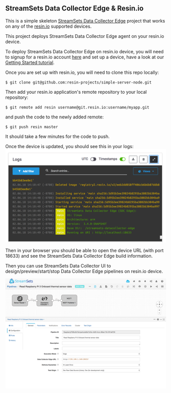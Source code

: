 ## StreamSets Data Collector Edge & Resin.io 

This is a simple skeleton [StreamSets Data Collector Edge][streamsets-data-collector-edge-link] project that works on any of the [resin.io][resin-link] supported devices.

This project deploys StreamSets Data Collector Edge agent on your resin.io device.

To deploy StreamSets Data Collector Edge on resin.io device, you will need to signup for a resin.io account [here][signup-page] and set up a device, have a look at our [Getting Started tutorial][gettingStarted-link]. 

Once you are set up with resin.io, you will need to clone this repo locally:
```
$ git clone git@github.com:resin-projects/simple-server-node.git
```
Then add your resin.io application's remote repository to your local repository:
```
$ git remote add resin username@git.resin.io:username/myapp.git
```
and push the code to the newly added remote:
```
$ git push resin master
```
It should take a few minutes for the code to push.

Once the device is updated, you should see this in your logs:
![log output](/img/log-output.png)

Then in your browser you should be able to open the device URL (with port 18633) and see the StreamSets Data Collector Edge build information.

Then you can use StreamSets Data Collector UI to design/preview/start/stop Data Collector Edge pipelines on resin.io device.

![Data Collector UI](/img/datacollector-ui.png)


[streamsets-data-collector-edge-link]:https://streamsets.com/products/sdc-edge
[resin-link]:https://resin.io/
[signup-page]:https://dashboard.resin.io/signup
[gettingStarted-link]:http://docs.resin.io/#/pages/installing/gettingStarted.md
